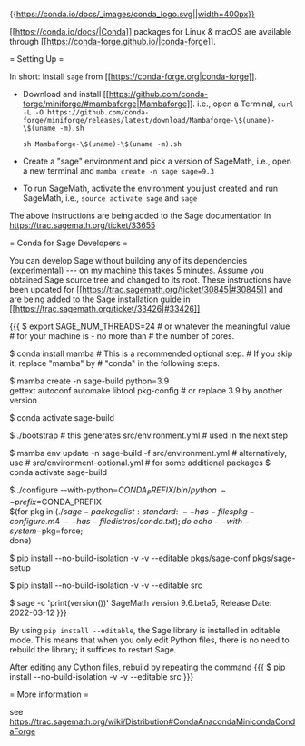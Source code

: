 {{https://conda.io/docs/_images/conda_logo.svg||width=400px}}

[[https://conda.io/docs/|Conda]] packages for Linux & macOS are available through [[https://conda-forge.github.io/|conda-forge]].

= Setting Up =

In short: Install `sage` from [[https://conda-forge.org|conda-forge]].

 * Download and install [[https://github.com/conda-forge/miniforge/#mambaforge|Mambaforge]].
   i.e., open a Terminal,
     `curl -L -O https://github.com/conda-forge/miniforge/releases/latest/download/Mambaforge-\$(uname)-\$(uname -m).sh`

     `sh Mambaforge-\$(uname)-\$(uname -m).sh`
 * Create a "sage" environment and pick a version of SageMath, i.e., open a new terminal and `mamba create -n sage sage=9.3`
 * To run SageMath, activate the environment you just created and run SageMath, i.e., `source activate sage` and `sage`

The above instructions are being added to the Sage documentation in https://trac.sagemath.org/ticket/33655

= Conda for Sage Developers =

You can develop Sage without building any of its dependencies (experimental) --- on my machine this takes 5 minutes. Assume you obtained Sage source tree and changed to its root. These instructions have been updated for [[https://trac.sagemath.org/ticket/30845|#30845]] and are being added to the Sage installation guide in [[https://trac.sagemath.org/ticket/33426|#33426]]

{{{
$ export SAGE_NUM_THREADS=24                             # or whatever the meaningful value
                                                         # for your machine is - no more than 
                                                         # the number of cores.

$ conda install mamba                                    # This is a recommended optional step.
                                                         # If you skip it, replace "mamba" by
                                                         # "conda" in the following steps.

$ mamba create -n sage-build python=3.9 \
      gettext autoconf automake libtool pkg-config       # or replace 3.9 by another version

$ conda activate sage-build

$ ./bootstrap                                            # this generates src/environment.yml
                                                         # used in the next step

$ mamba env update -n sage-build -f src/environment.yml  # alternatively, use 
                                                         # src/environment-optional.yml 
                                                         # for some additional packages
$ conda activate sage-build

$ ./configure --with-python=$CONDA_PREFIX/bin/python             \
              --prefix=$CONDA_PREFIX                             \
              $(for pkg in $(./sage -package list :standard:     \
                               --has-file spkg-configure.m4      \
                               --has-file distros/conda.txt); do \
                    echo --with-system-$pkg=force;               \
                done)

$ pip install --no-build-isolation -v -v --editable pkgs/sage-conf pkgs/sage-setup 

$ pip install --no-build-isolation -v -v --editable src

$ sage -c 'print(version())'
SageMath version 9.6.beta5, Release Date: 2022-03-12
}}}

By using `pip install --editable`, the Sage library is installed in editable mode.
This means that when you only edit Python files, there is no need to rebuild the library; 
it suffices to restart Sage.

After editing any Cython files, rebuild by repeating the command
{{{
$ pip install --no-build-isolation -v -v --editable src
}}}

= More information =

see https://trac.sagemath.org/wiki/Distribution#CondaAnacondaMinicondaCondaForge
